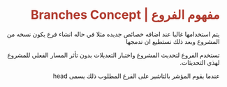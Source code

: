 <div  dir="rtl">  <h1  style="color:#B03A2E"  > مفهوم الفروع | Branches Concept </h1>
 

<p> يتم استخدامها غالبا عند اضافه خصائص جديده مثلا في حاله انشاء فرع يكون نسخه من المشروع وبعد ذلك نستطيع ان ندمجها </p>

<p> تستخدم الفروع لتحديث المشروع واختبار التعديلات بدون تأثر المسار الفعلي للمشروع لهذي التحديثات. </p>

<p>عندما يقوم المؤشر بالتاشير على الفرع المطلوب ذلك يسمى head </p>

</div>
